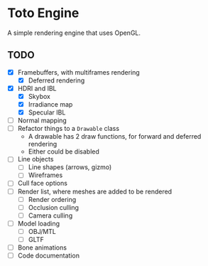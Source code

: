 # Toto Engine

A simple rendering engine that uses OpenGL.

## TODO

- [x] Framebuffers, with multiframes rendering
  - [x] Deferred rendering
- [x] HDRI and IBL
  - [x] Skybox
  - [x] Irradiance map
  - [x] Specular IBL
- [ ] Normal mapping
- [ ] Refactor things to a `Drawable` class
  - A drawable has 2 draw functions, for forward and deferred rendering
  - Either could be disabled
- [ ] Line objects
  - [ ] Line shapes (arrows, gizmo)
  - [ ] Wireframes
- [ ] Cull face options
- [ ] Render list, where meshes are added to be rendered
  - [ ] Render ordering
  - [ ] Occlusion culling
  - [ ] Camera culling
- [ ] Model loading
  - [ ] OBJ/MTL
  - [ ] GLTF
- [ ] Bone animations
- [ ] Code documentation

